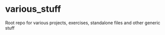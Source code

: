 # various_stuff
Root repo for various projects, exercises, standalone files and other generic stuff
